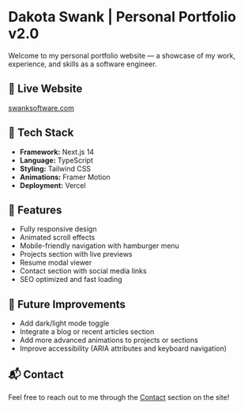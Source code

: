 # Dakota Swank | Personal Portfolio v2.0

Welcome to my personal portfolio website — a showcase of my work, experience, and skills as a software engineer.

## 🔗 Live Website

[swanksoftware.com](https://www.swanksoftware.com)

## 🚀 Tech Stack

- **Framework:** Next.js 14
- **Language:** TypeScript
- **Styling:** Tailwind CSS
- **Animations:** Framer Motion
- **Deployment:** Vercel

## 🎨 Features

- Fully responsive design
- Animated scroll effects
- Mobile-friendly navigation with hamburger menu
- Projects section with live previews
- Resume modal viewer
- Contact section with social media links
- SEO optimized and fast loading

## 📝 Future Improvements

- Add dark/light mode toggle
- Integrate a blog or recent articles section
- Add more advanced animations to projects or sections
- Improve accessibility (ARIA attributes and keyboard navigation)

## 📬 Contact

Feel free to reach out to me through the [Contact](https://www.swanksoftware.com/#contact) section on the site!


